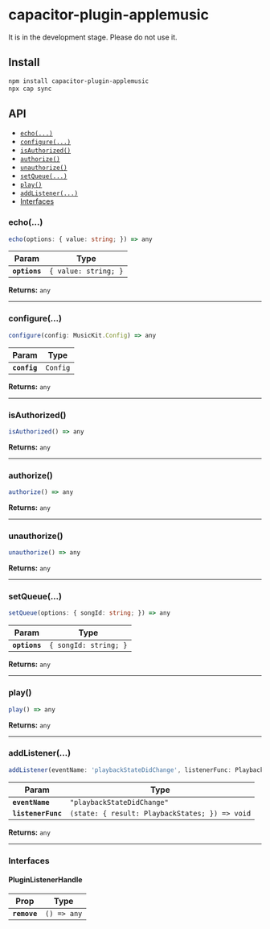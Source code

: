 # capacitor-plugin-applemusic

It is in the development stage. Please do not use it.

## Install

```bash
npm install capacitor-plugin-applemusic
npx cap sync
```

## API

<docgen-index>

* [`echo(...)`](#echo)
* [`configure(...)`](#configure)
* [`isAuthorized()`](#isauthorized)
* [`authorize()`](#authorize)
* [`unauthorize()`](#unauthorize)
* [`setQueue(...)`](#setqueue)
* [`play()`](#play)
* [`addListener(...)`](#addlistener)
* [Interfaces](#interfaces)

</docgen-index>

<docgen-api>
<!--Update the source file JSDoc comments and rerun docgen to update the docs below-->

### echo(...)

```typescript
echo(options: { value: string; }) => any
```

| Param         | Type                            |
| ------------- | ------------------------------- |
| **`options`** | <code>{ value: string; }</code> |

**Returns:** <code>any</code>

--------------------


### configure(...)

```typescript
configure(config: MusicKit.Config) => any
```

| Param        | Type                |
| ------------ | ------------------- |
| **`config`** | <code>Config</code> |

**Returns:** <code>any</code>

--------------------


### isAuthorized()

```typescript
isAuthorized() => any
```

**Returns:** <code>any</code>

--------------------


### authorize()

```typescript
authorize() => any
```

**Returns:** <code>any</code>

--------------------


### unauthorize()

```typescript
unauthorize() => any
```

**Returns:** <code>any</code>

--------------------


### setQueue(...)

```typescript
setQueue(options: { songId: string; }) => any
```

| Param         | Type                             |
| ------------- | -------------------------------- |
| **`options`** | <code>{ songId: string; }</code> |

**Returns:** <code>any</code>

--------------------


### play()

```typescript
play() => any
```

**Returns:** <code>any</code>

--------------------


### addListener(...)

```typescript
addListener(eventName: 'playbackStateDidChange', listenerFunc: PlaybackStateDidChangeListener) => Promise<PluginListenerHandle> & PluginListenerHandle
```

| Param              | Type                                                         |
| ------------------ | ------------------------------------------------------------ |
| **`eventName`**    | <code>"playbackStateDidChange"</code>                        |
| **`listenerFunc`** | <code>(state: { result: PlaybackStates; }) =&gt; void</code> |

**Returns:** <code>any</code>

--------------------


### Interfaces


#### PluginListenerHandle

| Prop         | Type                      |
| ------------ | ------------------------- |
| **`remove`** | <code>() =&gt; any</code> |

</docgen-api>
